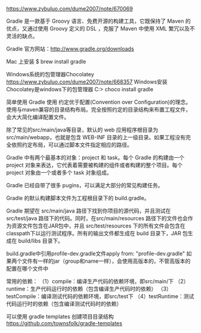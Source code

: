 https://www.zybuluo.com/dume2007/note/670069

Gradle 是一款基于 Groovy 语言、免费开源的构建工具，它既保持了 Maven 的优点，又通过使用 Groovy 定义的 DSL ，克服了 Maven 中使用 XML 繁冗以及不灵活的缺点。

Gradle 官方网站：http://www.gradle.org/downloads

Mac 上安装
$ brew install gradle

Windows系统的包管理器Chocolatey
https://www.zybuluo.com/dume2007/note/668357
Windows安装
Chocolatey是windows下的包管理器
C:\> choco install gradle



简单使用
Gradle 使用 约定优于配置(Convention over Configuration)的理念。使用与maven兼容的目录结构布局。完全按照约定的目录结构来布置工程文件，会大大简化编译配置文件。

除了常见的src/main/java等目录，默认的 web 应用程序根目录为 src/main/webapp，也就是包含 WEB-INF 目录的上一级目录。如果工程没有完全依照约定布局，可以通过脚本文件指定相应的路径。

Gradle 中有两个最基本的对象：project 和 task。每个 Gradle 的构建由一个 project 对象来表达，它代表着需要被构建的组件或者构建的整个项目。每个 project 对象由一个或者多个 task 对象组成。

Gradle 已经自带了很多 pugins，可以满足大部分的常见构建任务。

Gradle 的默认构建脚本文件为工程根目录下的 build.gradle。



Gradle 期望在 src/main/java 路径下找到你项目的源代码，并且测试在 src/test/java 路径下的代码。同时，在src/main/resources 路径下的文件也会作为资源文件包含在JAR包中，并且 src/test/resources 下的所有文件会包含在 classpath下以运行测试程序。所有的输出文件都生成在 build 目录下，JAR 包生成在 build/libs 目录下。



build.gradle中引用profile-dev.gradle文件apply from: "profile-dev.gradle"
如果两个文件有一样的jar（group和name一样），会使用高版本的，不管高版本的配置在哪个文件中



常用的依赖：
（1）compile：编译生产代码的依赖环境，即src/main/下 
（2）runtime：生产代码运行时的依赖（包含编译生产代码时的依赖） 
（3）testCompile：编译测试代码的依赖环境，即src/test下 
（4）testRuntime：测试代码运行时的依赖（包含编译测试代码时的依赖）


可以使用 gradle templates 创建项目目录结构
https://github.com/townsfolk/gradle-templates















